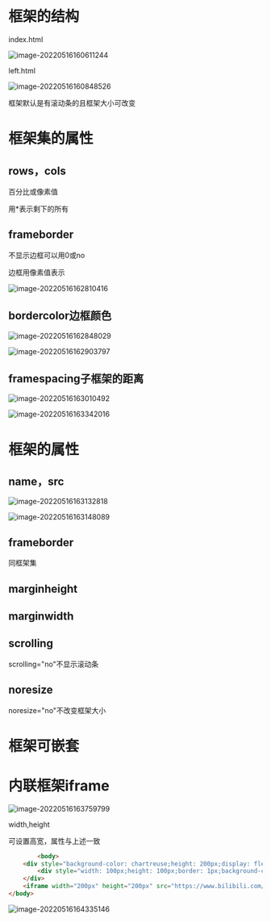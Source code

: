# 框架的结构

index.html

![image-20220516160611244](C:\Users\86132\AppData\Roaming\Typora\typora-user-images\image-20220516160611244.png)

left.html

![image-20220516160848526](C:\Users\86132\AppData\Roaming\Typora\typora-user-images\image-20220516160848526.png)

框架默认是有滚动条的且框架大小可改变

# 框架集的属性

## rows，cols

百分比或像素值

用*表示剩下的所有

## frameborder

不显示边框可以用0或no

边框用像素值表示

![image-20220516162810416](C:\Users\86132\AppData\Roaming\Typora\typora-user-images\image-20220516162810416.png)

## bordercolor边框颜色

![image-20220516162848029](C:\Users\86132\AppData\Roaming\Typora\typora-user-images\image-20220516162848029.png)

![image-20220516162903797](C:\Users\86132\AppData\Roaming\Typora\typora-user-images\image-20220516162903797.png)

## framespacing子框架的距离

![image-20220516163010492](C:\Users\86132\AppData\Roaming\Typora\typora-user-images\image-20220516163010492.png)

![image-20220516163342016](C:\Users\86132\AppData\Roaming\Typora\typora-user-images\image-20220516163342016.png)

# 框架的属性

## name，src

![image-20220516163132818](C:\Users\86132\AppData\Roaming\Typora\typora-user-images\image-20220516163132818.png)

![image-20220516163148089](C:\Users\86132\AppData\Roaming\Typora\typora-user-images\image-20220516163148089.png)



## frameborder

同框架集

## marginheight

## marginwidth

## scrolling

scrolling="no"不显示滚动条

## noresize

noresize="no"不改变框架大小

# 框架可嵌套

# 内联框架iframe

![image-20220516163759799](C:\Users\86132\AppData\Roaming\Typora\typora-user-images\image-20220516163759799.png)

width,height

可设置高宽，属性与上述一致	

```html
		<body>
	<div style="background-color: chartreuse;height: 200px;display: flex;">
		<div style="width: 100px;height: 100px;border: 1px;background-color: aqua;align-items: flex-end;">sdfads</div>
	</div>
	<iframe width="200px" height="200px" src="https://www.bilibili.com/"></iframe>
</body>
```

![image-20220516164335146](C:\Users\86132\AppData\Roaming\Typora\typora-user-images\image-20220516164335146.png)